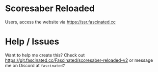 # Scoresaber Reloaded

Users, access the website via <https://ssr.fascinated.cc>

# Help / Issues

Want to help me create this? Check out <https://git.fascinated.cc/Fascinated/scoresaber-reloaded-v2> or message me on Discord at `fascinated7`

